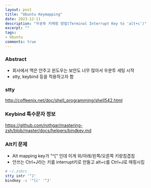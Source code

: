 ```yaml
---
layout: post
title: "Ubuntu Keymapping"
date: 2023-12-11
description: "우분투 키매핑 방법(Terminal Interrupt Key to 'alt+c')"
excerpt: ""
tags:
- Ubuntu
comments: true
---
```

### Abstract
- 회사에서 맥은 안주고 윈도우는 보안도 너무 많아서 우분투 세팅 시작
- stty, keybind 등을 적용하고자 함

### stty
http://coffeenix.net/doc/shell_programming/shell542.html

### Keybind 특수문자 정보
https://github.com/rothgar/mastering-zsh/blob/master/docs/helpers/bindkey.md

### Alt키 문제
- Alt mapping key가 "^[" 인데 이게 위/아래/왼쪽/오른쪽 키랑침겹침
- 안쓰는 Ctrl+J라는 키를 interrupt키로 만들고 alt+c를 Ctrl+J로 매핑시킴

``` Bash
# ~/.zshrc
stty intr '^J'
bindkey -s '^[c' '^J'
```